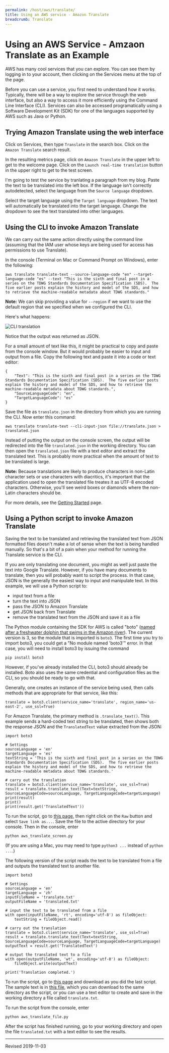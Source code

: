```yaml
---
permalink: /host/aws/translate/
title: Using an AWS service - Amazon Translate
breadcrumb: Translate
---
```


# Using an AWS Service - Amzaon Translate as an Example

AWS has many cool services that you can explore.  You can see them by logging in to your account, then clicking on the Services menu at the top of the page.

Before you can use a service, you first need to understand how it works.  Typically, there will be a way to explore the service through the web interface, but also a way to access it more efficiently using the Command Line Interface (CLI).  Services can also be accessed programatically using a Software Development Kit (SDK) for one of the languages supported by AWS such as Java or Python.

## Trying Amazon Translate using the web interface

Click on Services, then type `Translate` in the search box.  Click on the `Amazon Translate` search result.

In the resulting metrics page, click on `Amazon Translate` in the upper left to get to the welcome page.  Click on the `Launch real-time translation` button in the upper right to get to the test screen.

I'm going to test the service by tranlating a paragraph from my blog.  Paste the text to be translated into the left box.  If the language isn't correctly autodetected, select the language from the `Source language` dropdown.  

Select the target language using the `Target language` dropdown.  The text will automatically be translated into the target language.  Change the dropdown to see the text translated into other languages.

## Using the CLI to invoke Amazon Translate

We can carry out the same action directly using the command line (assuming that the IAM user whose keys are being used for access has permissions to use Translate). 

In the console (Terminal on Mac or Command Prompt on Windows), enter the following:

```
aws translate translate-text --source-language-code "en" --target-language-code "es" --text "This is the sixth and final post in a series on the TDWG Standards Documentation Specification (SDS).  The five earlier posts explain the history and model of the SDS, and how to retrieve the machine-readable metadata about TDWG standards."
```

**Note:** We can skip providing a value for `--region` if we want to use the default region that we specified when we configured the CLI.

Here's what happens:

![CLI translation](../images/translate-cli.png)

Notice that the output was returned as JSON.   

For a small amount of text like this, it might be practical to copy and paste from the console window.  But it would probably be easier to input and output from a file. Copy the following text and paste it into a code or text editor:

```
{
    "Text": "This is the sixth and final post in a series on the TDWG Standards Documentation Specification (SDS).  The five earlier posts explain the history and model of the SDS, and how to retrieve the machine-readable metadata about TDWG standards.", 
    "SourceLanguageCode": "en", 
    "TargetLanguageCode": "es"
}
```

Save the file as `translate.json` in the directory from which you are running the CLI.  Now enter this command:

```
aws translate translate-text --cli-input-json file://translate.json > translated.json
```

Instead of putting the output on the console screen, the output will be redirected into the file `translated.json` in the working directory.  You can then open the `translated.json` file with a text editor and extract the translated text.  This is probably more practical when the amount of text to be translated is large.  

**Note:** Because translations are likely to produce characters in non-Latin character sets or use characters with diacritics, it's important that the application used to open the translated file treates it as UTF-8 encoded characters.  Otherwise, you'll see weird boxes or diamonds where the non-Latin characters should be.

For more details, see the [Getting Started](https://docs.aws.amazon.com/translate/latest/dg/get-started-cli.html) page.  

## Using a Python script to invoke Amazon Translate

Saving the text to be translated and retrieving the translated text from JSON formatted files doesn't make a lot of sense when the text is being handled manually. So that's a bit of a pain when your method for running the Translate service is the CLI.

If you are only translating one document, you might as well just paste the text into Google Translate.  However, if you have many documents to translate, then you will probably want to script the process.  In that case, JSON is the generally the easiest way to input and manipulate text.  In this example, we will use a Python script to:
- input text from a file
- turn the text into JSON
- pass the JSON to Amazon Translate
- get JSON back from Translate
- remove the translated text from the JSON and save it as a file

The Python module containing the SDK for AWS is called "boto" ([named after a freshwater dolphin that swims in the Amazon river](https://github.com/boto/boto3/issues/1023#issuecomment-287127647)).  The current version is 3, so the module that is imported is `boto3`.  The first time you try to import boto3, you could get a "No module named 'boto3'" error.  In that case, you will need to install boto3 by issuing the command

```
pip install boto3
```

However, if you've already installed the CLI, boto3 should already be installed.  Boto also uses the same credential and configuration files as the CLI, so you should be ready to go with that.  

Generally, one creates an instance of the service being used, then calls methods that are appropriate for that service, like this:

```
translate = boto3.client(service_name='translate', region_name='us-east-2', use_ssl=True)
```

For Amazon Translate, the primary method is `.translate_text()`.  This example sends a hard-coded text string to be translated, then shows both the response JSON and the `TranslatedText` value extracted from the JSON:

```
import boto3

# Settings
sourceLanguage = 'en'
targetLanguage = 'es'
textString = 'This is the sixth and final post in a series on the TDWG Standards Documentation Specification (SDS).  The five earlier posts explain the history and model of the SDS, and how to retrieve the machine-readable metadata about TDWG standards.'

# carry out the translation
translate = boto3.client(service_name='translate', use_ssl=True)
result = translate.translate_text(Text=textString, SourceLanguageCode=sourceLanguage, TargetLanguageCode=targetLanguage)
print(result)
print()
print(result.get('TranslatedText'))
```

To run the script, go to [this page](https://github.com/HeardLibrary/digital-scholarship/blob/master/code/aws/aws_translate_screen.py), then right click on the `Raw` button and select `Save link as...`.  Save the file to the active directory for your console.  Then in the console, enter

```
python aws_translate_screen.py
```

(If you are using a Mac, you may need to type `python3 ...` instead of `python ...`.)

The following version of the script reads the text to be translated from a file and outputs the translated text to another file.

```
import boto3

# Settings
sourceLanguage = 'en'
targetLanguage = 'zh'
inputFileName = 'translate.txt'
outputFileName = 'translated.txt'

# input the text to be translated from a file
with open(inputFileName, 'rt', encoding='utf-8') as fileObject:
    textString = fileObject.read()

# carry out the translation
translate = boto3.client(service_name='translate', use_ssl=True)
result = translate.translate_text(Text=textString, SourceLanguageCode=sourceLanguage, TargetLanguageCode=targetLanguage)
outputText = result.get('TranslatedText')

# output the translated text to a file
with open(outputFileName, 'wt', encoding='utf-8') as fileObject:
    fileObject.write(outputText)
    
print('Translation completed.')
```

To run the script, go to [this page](https://github.com/HeardLibrary/digital-scholarship/blob/master/code/aws/aws_translate_file.py) and download as you did the last script.  The sample text is in [this file](https://github.com/HeardLibrary/digital-scholarship/blob/master/code/aws/translate.txt), which you can download to the same directory as the script, or you can use a text editor to create and save in the working directory a file called `translate.txt`.  

To run the script from the console, enter

```
python aws_translate_file.py
```

After the script has finished running, go to your working directory and open the file `translated.txt` with a text editor to see the results.

----
Revised 2019-11-03
